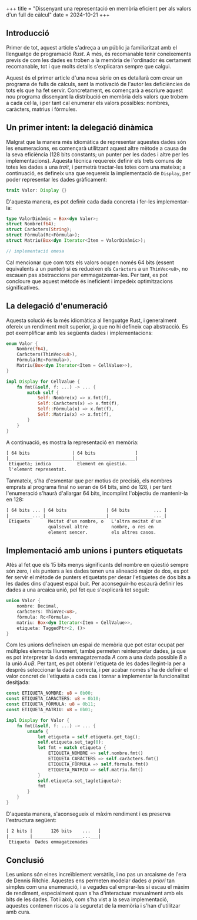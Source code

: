 +++
title = "Dissenyant una representació en memòria eficient per als valors d'un full de càlcul"
date = 2024-10-21
+++

## Introducció

Primer de tot, aquest article s'adreça a un públic ja familiaritzat amb el llenguatge de programació *Rust*. A més, és recomanable tenir coneixements previs de com les dades es troben a la memòria de l'ordinador és certament recomanable, tot i que molts detalls s'explicaran sempre que calgui.

Aquest és el primer article d'una nova sèrie on es detallarà com crear un programa de fulls de càlculs, sent la motivació de l'autor les deficiències de tots els que ha fet servir. Concretament, es començarà a escriure aquest nou programa dissenyant la distribució en memòria dels valors que trobem a cada cel·la, i per tant cal enumerar els valors possibles: nombres, caràcters, matrius i fórmules.

## Un primer intent: la delegació dinàmica

Malgrat que la manera més idiomàtica de representar aquestes dades són les enumeracions, es començarà utilitzant aquest altre mètode a causa de la seva eficiència (128 bits constants; un punter per les dades i altre per les implementacions). Aquesta tècnica requereix definir els trets comuns de totes les dades a una *trait*, i permetrà tractar-les totes com una mateixa; a continuació, es defineix una que requereix la implementació de `Display`, per poder representar les dades gràficament:
```rust
trait Valor: Display {}
```

D'aquesta manera, es pot definir cada dada concreta i fer-les implementar-la:
```rust
type ValorDinàmic = Box<dyn Valor>;
struct Nombre(f64);
struct Caràcters(String);
struct Fòrmula(Rc<Fòrmula>);
struct Matriu(Box<dyn Iterator<Item = ValorDinàmic>);

// implementació omesa
```

Cal mencionar que com tots els valors ocupen només 64 bits (essent equivalents a un punter) si es redueixen els `Caràcters` a un `ThinVec<u8>`, no escauen pas abstraccions per emmagatzemar-les. Per tant, es pot concloure que aquest mètode és ineficient i impedeix optimitzacions significatives.

## La delegació d'enumeració

Aquesta solució és la més idiomàtica al llenguatge Rust, i generalment ofereix un rendiment molt superior, ja que no hi defineix cap abstracció. Es pot exemplificar amb les següents dades i implementacions:
```rust
enum Valor {
    Nombre(f64),
    Caràcters(ThinVec<u8>),
    Fòrmula(Rc<Formula>),
    Matriu(Box<dyn Iterator<Item = CellValue>>),
}

impl Display for CellValue {
    fn fmt(&self, f: ...) -> ... {
        match self {
            Self::Nombre(x) => x.fmt(f),
            Self::Caràcters(x) => x.fmt(f),
            Self::Fòrmula(x) => x.fmt(f),
            Self::Matriu(x) => x.fmt(f),
        }
    }
}
```

A continuació, es mostra la representació en memòria:
```txt
[ 64 bits                | 64 bits               ]
|________________________|_______________________|
 Etiqueta; indica          Element en qüestió.
 l'element representat.    
```

Tanmateix, s'ha d'esmentar que per motius de precisió, els nombres emprats al programa final no seran de 64 bits, sinó de 128, i per tant l'enumeració s'haurà d'allargar 64 bits, incomplint l'objectiu de mantenir-la en 128:

```txt
[ 64 bits ... | 64 bits               | 64 bits         ... ]
|_________..._|_______________________|_________________..._|
 Etiqueta       Meitat d'un nombre, o   L'altra meitat d'un
                qualsevol altre         nombre, o res en
                element sencer.         els altres casos.
```

## Implementació amb unions i punters etiquetats

Atès al fet que els 15 bits menys significants del nombre en qüestió sempre són zero, i els punters a les dades tenen una alineació major de dos, es pot fer servir el mètode de punters etiquetats per desar l'etiquetes de dos bits a les dades dins d'aquest espai buit. Per aconseguir-ho escaurà definir les dades a una arcaica unió, pel fet que s'explicarà tot seguit:

```rust
union Valor {
    nombre: Decimal,
    caràcters: ThinVec<u8>,
    fòrmula: Rc<Fòrmula>,
    matriu: Box<dyn Iterator<Item = CellValue>>,
    etiqueta: TaggedPtr<2, ()>
}
```

Com les unions defineixen un espai de memòria que pot estar ocupat per múltiples elements lliurement, també permeten reinterpretar dades, ja que es pot interpretar la dada emmagatzemada *A* com a una dada possible *B* a la unió *A∪B*. Per tant, es pot obtenir l'etiqueta de les dades llegint-la per a després seleccionar la dada correcta, i per acabar només s'ha de definir el valor concret de l'etiqueta a cada cas i tornar a implementar la funcionalitat desitjada:
```rust
const ETIQUETA_NOMBRE: u8 = 0b00;
const ETIQUETA_CARÀCTERS: u8 = 0b10;
const ETIQUETA_FÒRMULA: u8 = 0b11;
const ETIQUETA_MATRIU: u8 = 0b01;

impl Display for Valor {
    fn fmt(&self, f: ...) -> ... {
        unsafe {
            let etiqueta = self.etiqueta.get_tag();
            self.etiqueta.set_tag(0);
            let fmt = match etiqueta {
                ETIQUETA_NOMBRE => self.nombre.fmt()
                ETIQUETA_CARÀCTERS => self.caràcters.fmt()
                ETIQUETA_FÒRMULA => self.fòrmula.fmt()
                ETIQUETA_MATRIU => self.matriu.fmt()
            }
            self.etiqueta.set_tag(etiqueta);
            fmt
        }
    }
}
```

D'aquesta manera, s'aconsegueix el màxim rendiment i es preserva l'estructura següent:
```txt
[ 2 bits |       126 bits    ...   ] 
|________|___________________...___|
 Etiqueta  Dades emmagatzemades
```

## Conclusió

Les unions són eines increïblement versàtils, i no pas un arcaisme de l'era de Dennis Ritchie. Aquestes ens permeten modelar dades *a priori* tan simples com una enumeració, i a vegades cal emprar-les si escau el màxim de rendiment, especialment quan s'ha d'interactuar manualment amb els bits de les dades. Tot i això, com s'ha vist a la seva implementació, aquestes contenen riscos a la seguretat de la memòria i s'han d'utilitzar amb cura.
